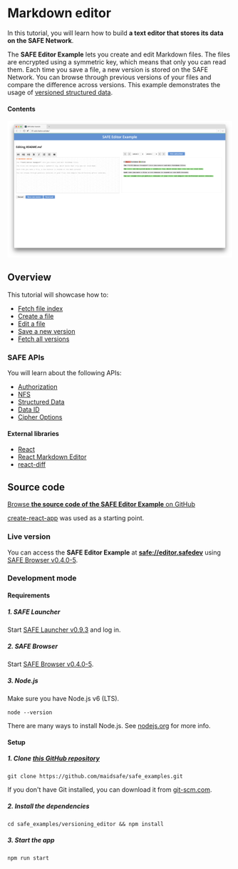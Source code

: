 # Markdown editor

In this tutorial, you will learn how to build **a text editor that stores its data on the SAFE Network**.

The **SAFE Editor Example** lets you create and edit Markdown files. The files are encrypted using a symmetric key, which means that only you can read them. Each time you save a file, a new version is stored on the SAFE Network. You can browse through previous versions of your files and compare the difference across versions. This example demonstrates the usage of [versioned structured data](https://api.safedev.org/low-level-api/structured-data/).

#### Contents

<!-- toc -->

![SAFE Editor Example](img/safe-editor-example.png)

## Overview

This tutorial will showcase how to:

- [Fetch file index](fetch-file-index.md)
- [Create a file](create-a-file.md)
- [Edit a file](edit-a-file.md)
- [Save a new version](save-a-new-version.md)
- [Fetch all versions](fetch-all-versions.md)

### SAFE APIs

You will learn about the following APIs:

- [Authorization](https://api.safedev.org/auth/)
- [NFS](https://api.safedev.org/nfs/)
- [Structured Data](https://api.safedev.org/low-level-api/structured-data/)
- [Data ID](https://api.safedev.org/low-level-api/data-id/)
- [Cipher Options](https://api.safedev.org/low-level-api/cipher-options/)

#### External libraries

- [React](https://facebook.github.io/react/)
- [React Markdown Editor](https://github.com/JedWatson/react-md-editor)
- [react-diff](https://github.com/cezary/react-diff)

## Source code

[Browse **the source code of the SAFE Editor Example** on GitHub](https://github.com/maidsafe/safe_examples/tree/master/versioning_editor)

[create-react-app](https://github.com/facebookincubator/create-react-app) was used as a starting point.

### Live version

You can access the **SAFE Editor Example** at **[safe://editor.safedev](safe://editor.safedev)** using [SAFE Browser v0.4.0-5](https://github.com/joshuef/beaker/releases/tag/v0.4.0-5).

### Development mode

#### Requirements

##### 1. SAFE Launcher

Start [SAFE Launcher v0.9.3](https://github.com/maidsafe/safe_launcher/releases/tag/0.9.3) and log in.

##### 2. SAFE Browser

Start [SAFE Browser v0.4.0-5](https://github.com/joshuef/beaker/releases/tag/v0.4.0-5).

##### 3. Node.js

Make sure you have Node.js v6 (LTS).

```
node --version
```

There are many ways to install Node.js. See [nodejs.org](https://nodejs.org/en/download/) for more info.

#### Setup

##### 1. Clone [this GitHub repository](https://github.com/maidsafe/safe_examples)

```
git clone https://github.com/maidsafe/safe_examples.git
```

If you don't have Git installed, you can download it from [git-scm.com](https://git-scm.com/downloads).

##### 2. Install the dependencies

```
cd safe_examples/versioning_editor && npm install
```

##### 3. Start the app

```
npm run start
```
